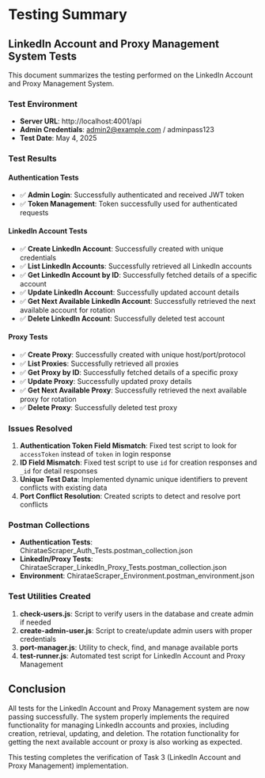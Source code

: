 # Testing Summary

## LinkedIn Account and Proxy Management System Tests

This document summarizes the testing performed on the LinkedIn Account and Proxy Management System.

### Test Environment
- **Server URL**: http://localhost:4001/api
- **Admin Credentials**: admin2@example.com / adminpass123
- **Test Date**: May 4, 2025

### Test Results

#### Authentication Tests
- ✅ **Admin Login**: Successfully authenticated and received JWT token
- ✅ **Token Management**: Token successfully used for authenticated requests

#### LinkedIn Account Tests
- ✅ **Create LinkedIn Account**: Successfully created with unique credentials
- ✅ **List LinkedIn Accounts**: Successfully retrieved all LinkedIn accounts
- ✅ **Get LinkedIn Account by ID**: Successfully fetched details of a specific account
- ✅ **Update LinkedIn Account**: Successfully updated account details
- ✅ **Get Next Available LinkedIn Account**: Successfully retrieved the next available account for rotation
- ✅ **Delete LinkedIn Account**: Successfully deleted test account

#### Proxy Tests
- ✅ **Create Proxy**: Successfully created with unique host/port/protocol
- ✅ **List Proxies**: Successfully retrieved all proxies
- ✅ **Get Proxy by ID**: Successfully fetched details of a specific proxy
- ✅ **Update Proxy**: Successfully updated proxy details
- ✅ **Get Next Available Proxy**: Successfully retrieved the next available proxy for rotation
- ✅ **Delete Proxy**: Successfully deleted test proxy

### Issues Resolved

1. **Authentication Token Field Mismatch**: Fixed test script to look for `accessToken` instead of `token` in login response
2. **ID Field Mismatch**: Fixed test script to use `id` for creation responses and `_id` for detail responses
3. **Unique Test Data**: Implemented dynamic unique identifiers to prevent conflicts with existing data
4. **Port Conflict Resolution**: Created scripts to detect and resolve port conflicts

### Postman Collections

- **Authentication Tests**: ChirataeScraper_Auth_Tests.postman_collection.json
- **LinkedIn/Proxy Tests**: ChirataeScraper_LinkedIn_Proxy_Tests.postman_collection.json
- **Environment**: ChirataeScraper_Environment.postman_environment.json

### Test Utilities Created

1. **check-users.js**: Script to verify users in the database and create admin if needed
2. **create-admin-user.js**: Script to create/update admin users with proper credentials
3. **port-manager.js**: Utility to check, find, and manage available ports
4. **test-runner.js**: Automated test script for LinkedIn Account and Proxy Management

## Conclusion

All tests for the LinkedIn Account and Proxy Management system are now passing successfully. The system properly implements the required functionality for managing LinkedIn accounts and proxies, including creation, retrieval, updating, and deletion. The rotation functionality for getting the next available account or proxy is also working as expected.

This testing completes the verification of Task 3 (LinkedIn Account and Proxy Management) implementation.
